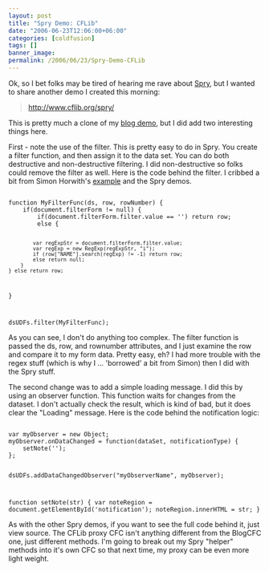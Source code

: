 ```yaml
---
layout: post
title: "Spry Demo: CFLib"
date: "2006-06-23T12:06:00+06:00"
categories: [coldfusion]
tags: []
banner_image: 
permalink: /2006/06/23/Spry-Demo-CFLib
---
```


Ok, so I bet folks may be tired of hearing me rave about <a href="http://labs.adobe.com/technologies/spry/">Spry</a>, but I wanted to share another demo I created this morning:

<blockquote>
<a href="http://www.cflib.org/spry/">http://www.cflib.org/spry/</a>
</blockquote>

This is pretty much a clone of my <a href="http://ray.camdenfamily.com/spry/blog3.cfm">blog demo</a>, but I did add two interesting things here.

First - note the use of the filter. This is pretty easy to do in Spry. You create a filter function, and then assign it to the data set. You can do both destructive and non-destructive filtering. I did non-destructive so folks could remove the filter as well. Here is the code behind the filter. I cribbed a bit from Simon Horwith's <a href="http://www.aboutweb.com/jobs.cfm">example</a> and the Spry demos. 

<code>
function MyFilterFunc(ds, row, rowNumber) {
	if(document.filterForm != null) {
		if(document.filterForm.filter.value == '') return row;
		else {
			
			var regExpStr = document.filterForm.filter.value;				
			var regExp = new RegExp(regExpStr, "i");
			if (row["NAME"].search(regExp) != -1) return row;                   	
			else return null;
		}
	} else return row;
}

dsUDFs.filter(MyFilterFunc);
</code>

As you can see, I don't do anything too complex. The filter function is passed the ds, row, and rownumber attributes, and I just examine the row and compare it to my form data. Pretty easy, eh? I had more trouble with the regex stuff (which is why I ... 'borrowed' a bit from Simon) then I did with the Spry stuff. 

The second change was to add a simple loading message. I did this by using an observer function. This function waits for changes from the dataset. I don't actually check the result, which is kind of bad, but it does clear the "Loading" message. Here is the code behind the notification logic:

<code>
var myObserver = new Object;
myObserver.onDataChanged = function(dataSet, notificationType) {
	setNote('');
};

dsUDFs.addDataChangedObserver("myObserverName", myObserver);

function setNote(str) {
	var noteRegion = document.getElementById('notification');
	noteRegion.innerHTML = str;	
}
</code>

As with the other Spry demos, if you want to see the full code behind it, just view source. The CFLib proxy CFC isn't anything different from the BlogCFC one, just different methods. I'm going to break out my Spry "helper" methods into it's own CFC so that next time, my proxy can be even more light weight.